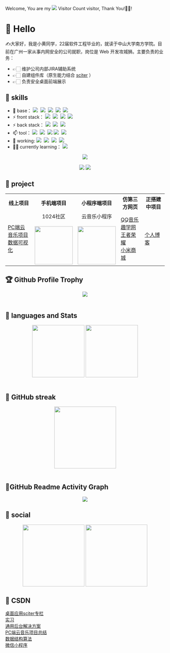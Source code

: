 
Welcome, You are my ![](https://profile-counter.glitch.me/haohao-555/count.svg) Visitor Count visitor, Thank You!🎉🎉!

# 👀 Hello 
✍️大家好，我是小黄同学，22届软件工程毕业的，就读于中山大学南方学院。目前在广州一家从事内网安全的公司就职，岗位是 Web 开发攻城狮。主要负责的业务：
- 👉🏻 维护公司内部JIRA辅助系统
- 👉🏻 自建组件库（原生能力结合 <a href="https://sciter.com" target="_blank">sciter</a> ）
- 👉🏻 负责安全桌面前端展示


## 🧱 skills
- 🌱 base：
![](https://img.shields.io/badge/-HTML5-E34F26?style=flat&logo=html5&logoColor=white)&nbsp;
![](https://img.shields.io/badge/-CSS3-1572B6?style=flat&logo=css3&logoColor=white)&nbsp;
![](https://img.shields.io/badge/-JavaScript-eed718?style=flat&logo=javascript&logoColor=ffffff)&nbsp;
![](https://img.shields.io/badge/-Bootstrap-563D7C?style=flat&logo=bootstrap&logoColor=white)&nbsp;
![](https://img.shields.io/badge/-Jquery-587498?style=flat&logo=jquery&logoColor=white)&nbsp;
- ⚡ front stack： 
![](https://img.shields.io/badge/-vue-978E43?style=flat)&nbsp;
![](https://img.shields.io/badge/-vuex-978E43?style=flat)&nbsp;
![](https://img.shields.io/badge/-vue--router-978E43?style=flat)&nbsp;
![](https://img.shields.io/badge/-element--plus-978E43?style=flat)&nbsp;
- ⚡ back stack： 
![](https://img.shields.io/badge/-Node.js-3C873A?style=flat&logo=Node.js&logoColor=white)&nbsp;
![](https://img.shields.io/badge/-Express.js-787878?style=flat)&nbsp;
![](https://img.shields.io/badge/-koa2.js-bea32e?style=flat)&nbsp;
- 📫 tool：
![](https://img.shields.io/badge/-Git-F1502F?style=flat&logo=git&logoColor=FFFFFF)&nbsp;
![](https://img.shields.io/badge/-Github-000000?style=flat&logo=github&logoColor=FFFFFF)&nbsp;
![](https://camo.githubusercontent.com/bc5953b8db3d5541927942f1ab09ee82d1a81444f41894dff9a853e8c795ec12/68747470733a2f2f696d672e736869656c64732e696f2f62616467652f2d47697465652d4138303032353f6c6f676f3d6769746565266c6f676f436f6c6f723d463136303631)
![](https://img.shields.io/badge/-VS%20Code-007ACC?style=flat&logo=visual%20studio%20code&logoColor=white)&nbsp;
![](https://img.shields.io/badge/-ApiPost6-3e6a45?style=flat)&nbsp; 
- 🧥 working:
![](https://img.shields.io/badge/-vue-978E43?style=flat)&nbsp;
![](https://img.shields.io/badge/-highcharts-F1502F?style=flat&logo=highcharts&logoColor=FFFFFF)&nbsp;
![](https://img.shields.io/badge/-Electron-f49452?style=flat)&nbsp;
![](https://img.shields.io/badge/-nw--webkit-3e6a45?style=flat)&nbsp;
- ✍🏻 currently learning：
![](https://img.shields.io/badge/-React-3e6a45?style=flat)&nbsp;

<div align="center">
   <img src="https://metrics.lecoq.io/Haohao-555?template=classic&base=header%2C%20activity%2C%20community%2C%20repositories%2C%20metadata&base.indepth=false&base.hireable=false&base.skip=false&config.timezone=Asia%2FShanghai" />
</div>
<br/>
<div align="center">
<a href="https://github.com/Haohao-555/vue3-blog" target="_blank">
  <img src="https://github-readme-stats.vercel.app/api/pin/?username=Haohao-555&repo=vue3-blog&theme=dark&bg_color=0d1117&hide_border=true" /></a>
<a href="https://github.com/Haohao-555/interview" target="_blank">
  <img src="https://github-readme-stats.vercel.app/api/pin/?username=Haohao-555&repo=interview&theme=dark&bg_color=0d1117&hide_border=true" /></a>
</div>

## 🐤 project
<div align="center">
<table>
  <tr>
    <th>线上项目</th>
    <th>手机端项目</th>
    <th>小程序端项目</th>
    <th>仿第三方网页</th>
    <th>正搭建中项目</th>
  </tr>
   <tr>
     <td>
       <a href="http://39.104.61.32/pc-music" target="_blank">PC端云音乐项目</a><br/>
       <a href="http://39.104.61.32/hc" target="_blank">数据可视化</a><br>
     </td>
     <td>
       <div align="center">
          1024社区<br/></br>
          <img width="120px" height="120px" src="https://s2.loli.net/2021/12/27/Ic5byRY4mgkshqO.png"/>
       </div>
     </td>
     <td>
      <div align="center">
          云音乐小程序</br></br>
          <img width="120px" height="120px" src="https://i.loli.net/2021/11/19/X19GobuJDZ2gvry.jpg"/>
       </div>
     </td>
     <td>
        <a href="http://39.104.61.32/demo/qq/index.html" target="_blank">QQ音乐</a><br/>
        <a href="http://39.104.61.32/demo/qu/index.html" target="_blank">趣学网</a><br/>
        <a href="http://39.104.61.32/demo/wang/index.html" target="_blank">王者荣耀</a><br/>
        <a href="http://39.104.61.32/demo/xiao/index.html" target="_blank">小米商城</a><br/>
     </td>
     <td>
       <a href="http://39.104.61.32/vue3-blog" target="_blank">个人博客</a></br>
     </td>
  </tr>
</table>
</div>


## 🏆 Github Profile Trophy
<div align="center"> <img src="https://github-profile-trophy.vercel.app/?username=Haohao-555&theme=gruvbox&margin-w=15&margin-h=15&row=1&column=7&no-bg=true&no-frame=true" /> </div>
<br/>

## 🌟 languages and  Stats 
<div align="center"> 
  <img height="165px" src="https://github-readme-stats.vercel.app/api/top-langs/?username=Haohao-555&layout=compact&theme=dark" /> 
  <img height="165px" src="https://github-readme-stats.vercel.app/api?username=Haohao-555&show_icons=true&theme=dark" />
</div>
<br/>

## 📌 GitHub streak
<div align="center"> 
  <img height="195px" src="https://github-readme-streak-stats.herokuapp.com/?user=haohao-555&theme=dark" /> 
</div>
<br/>

## 🌲GitHub Readme Activity Graph
<div align="center">
    <img src="https://activity-graph.herokuapp.com/graph?username=haohao-555&theme=xcode&bg_color=FF000000&hide_border=true" />
</div>

## 🐇 social
<div align="center">
  <img height="195px" src="https://stats.justsong.cn/api/csdn?id=weixin_44659458&theme=dark" /> 
  <img height="195px" src="https://stats.justsong.cn/api/leetcode?id=amazing-maxwellmfq&theme=dark" /> 
</div>

## 🧮 CSDN
<a href="https://blog.csdn.net/weixin_44659458/category_11715503.html" target="_blank">桌面应用sciter专栏</a><br/>
<a href="https://blog.csdn.net/weixin_44659458/category_11329967.html" target="_blank">实习</a><br/>
<a href="https://blog.csdn.net/weixin_44659458/category_11885011.html" target="_blank">通用后台解决方案</a><br/>
<a href="https://blog.csdn.net/weixin_44659458/category_11417879.html" target="_blank">PC端云音乐项目总结</a><br/>
<a href="https://blog.csdn.net/weixin_44659458/category_10978961.html" target="_blank">数据结构算法</a><br/>
<a href="https://blog.csdn.net/weixin_44659458/category_10526485.html" target="_blank">微信小程序</a><br/>
